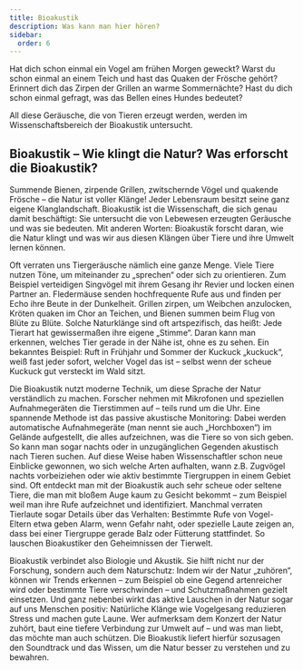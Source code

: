 ```yaml
---
title: Bioakustik
description: Was kann man hier hören?
sidebar:
  order: 6
---
```


Hat dich schon einmal ein Vogel am frühen Morgen geweckt?
Warst du schon einmal an einem Teich und hast das Quaken der Frösche gehört?
Erinnert dich das Zirpen der Grillen an warme Sommernächte?
Hast du dich schon einmal gefragt, was das Bellen eines Hundes bedeutet?

All diese Geräusche, die von Tieren erzeugt werden, werden im Wissenschaftsbereich der Bioakustik untersucht.

## Bioakustik – Wie klingt die Natur? Was erforscht die Bioakustik?

Summende Bienen, zirpende Grillen, zwitschernde Vögel und quakende Frösche – die Natur ist voller Klänge! Jeder Lebensraum besitzt seine ganz eigene Klanglandschaft. Bioakustik ist die Wissenschaft, die sich genau damit beschäftigt: Sie untersucht die von Lebewesen erzeugten Geräusche und was sie bedeuten. Mit anderen Worten: Bioakustik forscht daran, wie die Natur klingt und was wir aus diesen Klängen über Tiere und ihre Umwelt lernen können.

Oft verraten uns Tiergeräusche nämlich eine ganze Menge. Viele Tiere nutzen Töne, um miteinander zu „sprechen“ oder sich zu orientieren. Zum Beispiel verteidigen Singvögel mit ihrem Gesang ihr Revier und locken einen Partner an. Fledermäuse senden hochfrequente Rufe aus und finden per Echo ihre Beute in der Dunkelheit. Grillen zirpen, um Weibchen anzulocken, Kröten quaken im Chor an Teichen, und Bienen summen beim Flug von Blüte zu Blüte. Solche Naturklänge sind oft artspezifisch, das heißt: Jede Tierart hat gewissermaßen ihre eigene „Stimme“. Daran kann man erkennen, welches Tier gerade in der Nähe ist, ohne es zu sehen. Ein bekanntes Beispiel: Ruft in Frühjahr und Sommer der Kuckuck „kuckuck“, weiß fast jeder sofort, welcher Vogel das ist – selbst wenn der scheue Kuckuck gut versteckt im Wald sitzt.

Die Bioakustik nutzt moderne Technik, um diese Sprache der Natur verständlich zu machen. Forscher nehmen mit Mikrofonen und speziellen Aufnahmegeräten die Tierstimmen auf – teils rund um die Uhr. Eine spannende Methode ist das passive akustische Monitoring: Dabei werden automatische Aufnahmegeräte (man nennt sie auch „Horchboxen“) im Gelände aufgestellt, die alles aufzeichnen, was die Tiere so von sich geben. So kann man sogar nachts oder in unzugänglichen Gegenden akustisch nach Tieren suchen. Auf diese Weise haben Wissenschaftler schon neue Einblicke gewonnen, wo sich welche Arten aufhalten, wann z.B. Zugvögel nachts vorbeiziehen oder wie aktiv bestimmte Tiergruppen in einem Gebiet sind. Oft entdeckt man mit der Bioakustik auch sehr scheue oder seltene Tiere, die man mit bloßem Auge kaum zu Gesicht bekommt – zum Beispiel weil man ihre Rufe aufzeichnet und identifiziert. Manchmal verraten Tierlaute sogar Details über das Verhalten: Bestimmte Rufe von Vogel-Eltern etwa geben Alarm, wenn Gefahr naht, oder spezielle Laute zeigen an, dass bei einer Tiergruppe gerade Balz oder Fütterung stattfindet. So lauschen Bioakustiker den Geheimnissen der Tierwelt.

Bioakustik verbindet also Biologie und Akustik. Sie hilft nicht nur der Forschung, sondern auch dem Naturschutz: Indem wir der Natur „zuhören“, können wir Trends erkennen – zum Beispiel ob eine Gegend artenreicher wird oder bestimmte Tiere verschwinden – und Schutzmaßnahmen gezielt einsetzen. Und ganz nebenbei wirkt das aktive Lauschen in der Natur sogar auf uns Menschen positiv: Natürliche Klänge wie Vogelgesang reduzieren Stress und machen gute Laune. Wer aufmerksam dem Konzert der Natur zuhört, baut eine tiefere Verbindung zur Umwelt auf – und was man liebt, das möchte man auch schützen. Die Bioakustik liefert hierfür sozusagen den Soundtrack und das Wissen, um die Natur besser zu verstehen und zu bewahren.
